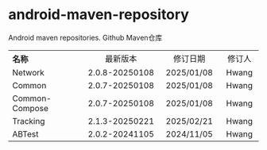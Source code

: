 # android-maven-repository
Android maven repositories. Github Maven仓库

<table style="text-align:center">
   <tr><th width="30%" style="text-align:left">名称</th><td width="30%">最新版本</td><td>修订日期</td><td>修订人</td></tr>
   <tr><td style="text-align:left">Network</td><td>2.0.8-20250108</td><td>2025/01/08</td><td>Hwang</td></tr>
   <tr><td style="text-align:left">Common</td><td>2.0.7-20250108</td><td>2025/01/08</td><td>Hwang</td></tr>
   <tr><td style="text-align:left">Common-Compose</td><td>2.0.7-20250108</td><td>2025/01/08</td><td>Hwang</td></tr>
   <tr><td style="text-align:left">Tracking</td><td>2.1.3-20250221</td><td>2025/02/21</td><td>Hwang</td></tr>
   <tr><td style="text-align:left">ABTest</td><td>2.0.2-20241105</td><td>2024/11/05</td><td>Hwang</td></tr>
</table>